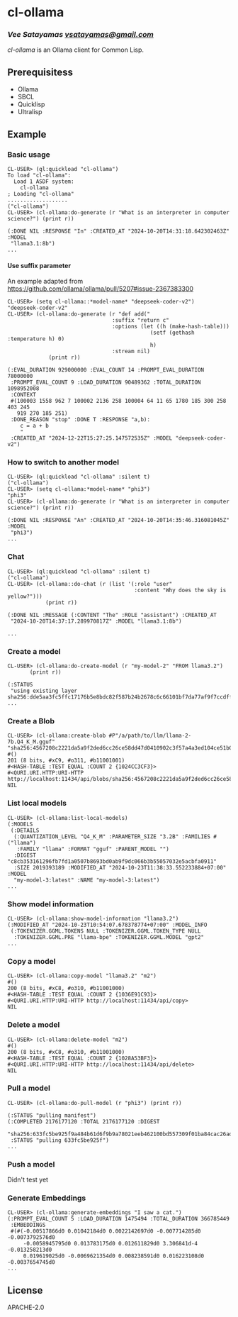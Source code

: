 # cl-ollama
### _Vee Satayamas <vsatayamas@gmail.com>_

_cl-ollama_ is an Ollama client for Common Lisp.

## Prerequisitess

* Ollama
* SBCL
* Quicklisp
* Ultralisp

## Example

### Basic usage

```Lisp
CL-USER> (ql:quickload "cl-ollama")
To load "cl-ollama":
  Load 1 ASDF system:
    cl-ollama
; Loading "cl-ollama"
...................
("cl-ollama")
CL-USER> (cl-ollama:do-generate (r "What is an interpreter in computer science?") (print r))

(:DONE NIL :RESPONSE "In" :CREATED_AT "2024-10-20T14:31:18.642302463Z" :MODEL
 "llama3.1:8b")
...
```

#### Use suffix parameter

An example adapted from https://github.com/ollama/ollama/pull/5207#issue-2367383300

```Lisp
CL-USER> (setq cl-ollama::*model-name* "deepseek-coder-v2")
"deepseek-coder-v2"
CL-USER> (cl-ollama:do-generate (r "def add("
                                 :suffix "return c"
                                 :options (let ((h (make-hash-table)))
                                             (setf (gethash :temperature h) 0)
                                             h)
                                 :stream nil)
             (print r))

(:EVAL_DURATION 929000000 :EVAL_COUNT 14 :PROMPT_EVAL_DURATION 78000000
 :PROMPT_EVAL_COUNT 9 :LOAD_DURATION 90489362 :TOTAL_DURATION 1098952008
 :CONTEXT
 #(100003 1558 962 7 100002 2136 258 100004 64 11 65 1780 185 300 258 403 245
   919 270 185 251)
 :DONE_REASON "stop" :DONE T :RESPONSE "a,b):
    c = a + b
    "
 :CREATED_AT "2024-12-22T15:27:25.147572535Z" :MODEL "deepseek-coder-v2") 
```

### How to switch to another model

```Lisp
CL-USER> (ql:quickload "cl-ollama" :silent t)
("cl-ollama")
CL-USER> (setq cl-ollama:*model-name* "phi3")
"phi3"
CL-USER> (cl-ollama:do-generate (r "What is an interpreter in computer science?") (print r))

(:DONE NIL :RESPONSE "An" :CREATED_AT "2024-10-20T14:35:46.316081045Z" :MODEL
 "phi3")
...
```

### Chat

```Lisp
CL-USER> (ql:quickload "cl-ollama" :silent t)
("cl-ollama")
CL-USER> (cl-ollama::do-chat (r (list '(:role "user"
                                        :content "Why does the sky is yellow?")))
            (print r))

(:DONE NIL :MESSAGE (:CONTENT "The" :ROLE "assistant") :CREATED_AT
 "2024-10-20T14:37:17.289970817Z" :MODEL "llama3.1:8b")

...
```

### Create a model

```Lisp
CL-USER> (cl-ollama:do-create-model (r "my-model-2" "FROM llama3.2")
       (print r))

(:STATUS
 "using existing layer sha256:dde5aa3fc5ffc17176b5e8bdc82f587b24b2678c6c66101bf7da77af9f7ccdff")
...
```

### Create a Blob

```Lisp
CL-USER> (cl-ollama:create-blob #P"/a/path/to/llm/llama-2-7b.Q4_K_M.gguf" "sha256:4567208c2221da5a9f2ded6cc26ce58dd47d0410902c3f57a4a3ed104ce51b0b")
#()
201 (8 bits, #xC9, #o311, #b11001001)
#<HASH-TABLE :TEST EQUAL :COUNT 2 {1024CC3CF3}>
#<QURI.URI.HTTP:URI-HTTP http://localhost:11434/api/blobs/sha256:4567208c2221da5a9f2ded6cc26ce58dd47d0410902c3f57a4a3ed104ce51b0b>
NIL
```

### List local models

```Lisp
CL-USER> (cl-ollama:list-local-models)
(:MODELS
 (:DETAILS
  (:QUANTIZATION_LEVEL "Q4_K_M" :PARAMETER_SIZE "3.2B" :FAMILIES #("llama")
   :FAMILY "llama" :FORMAT "gguf" :PARENT_MODEL "")
  :DIGEST "c8cb353161296fb7fd1a0507b8693bd0ab9f9dc066b3b55057032e5acbfa0911"
  :SIZE 2019393189 :MODIFIED_AT "2024-10-23T11:38:33.552233884+07:00" :MODEL
  "my-model-3:latest" :NAME "my-model-3:latest")
...
```

### Show model information

```Lisp
CL-USER> (cl-ollama:show-model-information "llama3.2")
(:MODIFIED_AT "2024-10-23T10:54:07.678378774+07:00" :MODEL_INFO
 (:TOKENIZER.GGML.TOKENS NULL :TOKENIZER.GGML.TOKEN_TYPE NULL
  :TOKENIZER.GGML.PRE "llama-bpe" :TOKENIZER.GGML.MODEL "gpt2"
...
```

### Copy a model

```Lisp
CL-USER> (cl-ollama:copy-model "llama3.2" "m2")
#()
200 (8 bits, #xC8, #o310, #b11001000)
#<HASH-TABLE :TEST EQUAL :COUNT 2 {1036E91C93}>
#<QURI.URI.HTTP:URI-HTTP http://localhost:11434/api/copy>
NIL
```

### Delete a model

```Lisp
CL-USER> (cl-ollama:delete-model "m2")
#()
200 (8 bits, #xC8, #o310, #b11001000)
#<HASH-TABLE :TEST EQUAL :COUNT 2 {1028A53BF3}>
#<QURI.URI.HTTP:URI-HTTP http://localhost:11434/api/delete>
NIL
```

### Pull a model

```Lisp
CL-USER> (cl-ollama:do-pull-model (r "phi3") (print r))

(:STATUS "pulling manifest") 
(:COMPLETED 2176177120 :TOTAL 2176177120 :DIGEST
 "sha256:633fc5be925f9a484b61d6f9b9a78021eeb462100bd557309f01ba84cac26adf"
 :STATUS "pulling 633fc5be925f") 
...
```

### Push a model

Didn't test yet

### Generate Embeddings

```Lisp
CL-USER> (cl-ollama:generate-embeddings "I saw a cat.")
(:PROMPT_EVAL_COUNT 5 :LOAD_DURATION 1475494 :TOTAL_DURATION 366785449
 :EMBEDDINGS
 #(#(-0.00517866d0 0.01042184d0 0.0022142697d0 -0.007714285d0 -0.0073792576d0
     -0.0058945795d0 0.013783175d0 0.012611829d0 3.306841d-4 -0.013258213d0
     0.019619025d0 -0.0069621354d0 0.008238591d0 0.016223108d0 -0.0037654745d0
...
```

## License

APACHE-2.0
